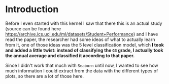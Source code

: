 # Introduction
Before I even started with this kernel I saw that there this is an actual study (source can be found here https://archive.ics.uci.edu/ml/datasets/Student+Performance) and I have read the paper, the researcher had some ideas of what to actually learn from it, one of those ideas was the 5 level classification model, which **I took and added a little twist: instead of classifying the `G3` grade, I actually took the annual average and classified it according to that paper.**

Since I didn't work that much with `Seaborn` until now, I wanted to see how much information I could extract from the data with the different types of plots, so there are a lot of those here.